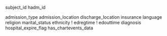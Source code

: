 <!-- ADMISSIONS -->
<!-- row_id => id -->
subject_id
hadm_id
<!-- admittime -->
<!-- dischtime -->
<!-- deathtime -->
admission_type
admission_location
discharge_location
insurance
language
religion
marital_status
ethnicity
! edregtime
! edouttime
diagnosis
hospital_expire_flag
has_chartevents_data
<!-- gender -->
<!-- name -->
<!-- address -->